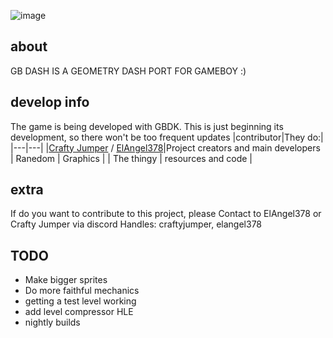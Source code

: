 ![image](https://github.com/ElAngel378/GBDASH/blob/main/.GitHub/artwork/logo.png)

## about

GB DASH IS A GEOMETRY DASH PORT FOR GAMEBOY :)

## develop info

The game is being developed with GBDK. This is just beginning its development, so there won't be too frequent updates
|contributor|They do:|
|---|---|
|[Crafty Jumper](https://github.com/crafty-jumper) / [ElAngel378](https://github.com/ElAngel378)|Project creators and main developers 
| Ranedom | Graphics |
| The thingy | resources and code |

## extra

If do you want to contribute to this project, please 
Contact to ElAngel378 or Crafty Jumper via discord
Handles: craftyjumper, elangel378

## TODO
- Make bigger sprites
- Do more faithful mechanics
- getting a test level working
- add level compressor HLE
- nightly builds
